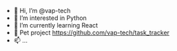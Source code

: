 - 👋 Hi, I’m @vap-tech
- 👀 I’m interested in Python
- 🌱 I’m currently learning React
- 💞️ Pet project https://github.com/vap-tech/task_tracker
- 📫 ...

<!---
vap-tech/vap-tech is a ✨ special ✨ repository because its `README.md` (this file) appears on your GitHub profile.
You can click the Preview link to take a look at your changes.
--->
